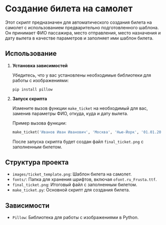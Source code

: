 
# Создание билета на самолет

Этот скрипт предназначен для автоматического создания билета на самолет с использованием предварительно подготовленного шаблона. Он принимает ФИО пассажира, место отправления, место назначения и дату вылета в качестве параметров и заполняет ими шаблон билета.

## Использование

1. **Установка зависимостей**

   Убедитесь, что у вас установлены необходимые библиотеки для работы с изображениями:

   ```
   pip install pillow
   ```

2. **Запуск скрипта**

   Измените вызов функции `make_ticket` на необходимый для вас, заменив параметры ФИО, откуда, куда и дату вылета.

   Пример вызова функции:

   ```python
   make_ticket('Иванов Иван Иванович', 'Москва', 'Нью-Йорк', '01.01.2023')
   ```

   После запуска скрипта будет создан файл `final_ticket.png` с заполненным билетом.

## Структура проекта

- `images/ticket_template.png`: Шаблон билета на самолет.
- `fonts/`: Папка для хранения шрифтов, включая `ofont.ru_Frusta.ttf`.
- `final_ticket.png`: Итоговый файл с заполненным билетом.
- `make_ticket.py`: Основной скрипт для создания билета.

## Зависимости

- `Pillow`: Библиотека для работы с изображениями в Python.

